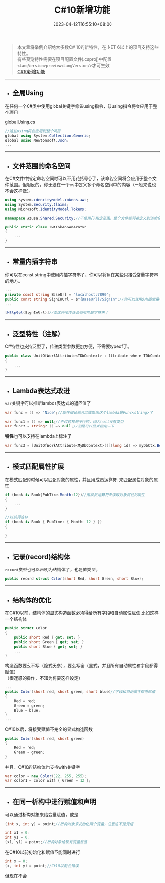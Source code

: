﻿---
title: "C#10新增功能"
date: 2023-04-12T16:55:10+08:00
tags: ["CSharp基础"]
categories: [".NET"]
series: []
---

> 本文章将举例介绍绝大多数C# 10的新特性，在.NET 6以上的项目支持这些特性。  
有些预览特性需要在项目配置文件(.csproj)中配置`<LangVersion>preview<LangVersion/>`才可生效  
[C#10新增功能](https://learn.microsoft.com/zh-cn/dotnet/csharp/whats-new/csharp-10)  

---

- ## 全局Using
在任何一个C#类中使用global关键字修饰using指令，该using指令将会应用于整个项目

globalUsing.cs
``` cs
//这些using将会应用到整个项目
global using System.Collection.Generic;
global using Newtonsoft.Json;
...
```

---

- ## 文件范围的命名空间
在C#文件中指定命名空间时可以不用花括号{}了，该命名空间将会应用于整个文件范围。但相反的，你无法在一个cs中定义多个命名空间中的内容（一般来说也不会这样做）。

``` cs
using System.IdentityModel.Tokens.Jwt;
using System.Security.Claims;
using Microsoft.IdentityModel.Tokens;

namespace Azusa.Shared.Security;//不使用{}指定范围，整个文件都将被定义到该命名空间中。

public static class JwtTokenGenerator
{
    ...
}
```

---

- ## 常量内插字符串
你可以在const string中使用内插字符串了，你可以将用在某些只接受常量字符串的地方。
``` cs
...
private const string BaseUrl = "localhost:7890";
public const string SignInUrl = $"{BaseUrl}/SignIn";//你可以使用$内插常量字符串了
...

[HttpGet(SignInUrl)]//在这种地方适合使用常量字符串！

```

---

- ## 泛型特性（注解）
C#特性也支持泛型了，传递类型参数更加方便，不需要typeof了。
``` cs
public class UnitOfWorkAttribute<TDbContext> : Attribute where TDbContext : DbContext
{
    ...
}
```

---

- ## Lambda表达式改进
`var`关键字可以推断lambda表达式的返回值了
```cs
var func = () => "Nice";//现在编译器可以推断出这个lambda是Func<string>了

var func1 = () => null;//不过这样是不行的，因为null没有类型
var func2 = string? () => null;//但是可以显式指定一下
```

**特性**也可以支持在lambda上标注了
```cs
var func3 = [UnitOfWorkAttribute<MyDbContext>()](long id) => myDbCtx.Books.Find(id);
```

---

- ## 模式匹配属性扩展
在模式匹配的时候可以匹配对象的属性，并且用成员运算符`.`来匹配属性对象的属性
```cs
if (book is Book{PubTime.Month:12})//用成员运算符来读取对象属性的属性
{
    ...
}

//以前得这样
if (book is Book { PubTime: { Month: 12 } })
{
    
}
```

---

- ## 记录(record)结构体
`record`类型也可以声明为结构体了，也是值类型。
```cs
public record struct Color(short Red, short Green, short Blue);
```

---

- ## 结构体的优化
在C#10以前，结构体的显式构造函数必须得给所有字段和自动属性赋值
比如这样一个结构体
```cs
public struct Color
{
    public short Red { get; set; }
    public short Green { get; set; }
    public short Blue { get; set; }
    ...
}
```
构造函数要么不写（隐式无参），要么写全（显式，并且所有自动属性和字段都得赋值）  
（很迷惑的操作，不知为何要这样设定）
```cs
...
public Color(short red, short green, short blue)//字段和自动属性都得赋值
{
    Red = red;
    Green = green;
    Blue = blue;
}
...
```
C#10以后，将接受赋值不完全的显式构造函数
```cs
public Color(short red, short green)
{
    Red = red;
    Green = green;
}
```
并且，C#10的结构体也支持with关键字
```cs
var color = new Color(122, 255, 255);
var color1 = color with { Green = 12 };
```

---

- ## 在同一析构中进行赋值和声明
可以通过析构对象来给变量赋值，或是
```cs
(int x, int y) = point;//析构对象来初始化两个变量，注意这不是元组

int x1 = 0;
int y1 = 0;
(x1, y1) = point;//析构对象给现有变量赋值
```

在C#10以前初始化和赋值不能同时进行
```cs
int x = 0;
(x, int y) = point;//C#10以前会错误
```
但现在不会
